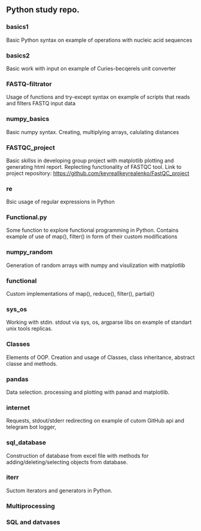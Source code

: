 ## Python study repo.

### basics1 
Basic Python syntax on example of operations with nucleic acid sequences

### basics2 
Basic work with input on example of Curies-becqerels unit converter

### FASTQ-filtrator 
Usage of functions and try-except syntax on example of scripts that reads and filters FASTQ input data

### numpy_basics 
Basic numpy syntax. Creating, multiplying arrays, calulating distances

### FASTQC_project 
Basic skillss in  developing group project with matplotlib plotting and generating html report. Replecting functionality of FASTQC tool.
Link to project repository:
https://github.com/keyreallkeyrealenko/FastQC_project

### re
Bsic usage of regular expressions in Python


### Functional.py
Some function to explore functional programming in Python.
Contains example of use of map(), filter() in form of their custom modifications


### numpy_random
Generation of random arrays with numpy and visulization with matplotlib


### functional
Custom implementations of map(), reduce(), filter(), partial()


### sys_os
Working with stdin. stdout via sys, os, argparse libs on example of standart unix tools replicas.


### Classes
Elements of OOP. Creation and usage of Classes, class inheritance, abstract classe and methods.


### pandas
Data selection. processing and plotting with panad and matplotlib.

### internet
Requests, stdout/stderr redirecting on example of cutom GitHub api and telegram bot logger,


### sql_database
Construction of database from excel file with methods for adding/deleting/selecting objects from database.

### iterr
Suctom iterators and generators in Python.


### Multiprocessing


### SQL and datvases
